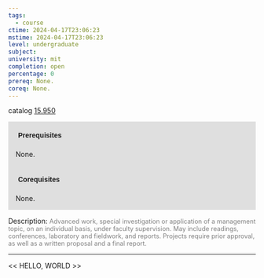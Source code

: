 ```yaml
---
tags:
  - course
ctime: 2024-04-17T23:06:23
mstime: 2024-04-17T23:06:23
level: undergraduate
subject: 
university: mit
completion: open
percentage: 0
prereq: None.
coreq: None.
---
```


catalog [15.950](http://student.mit.edu/catalog/m15c.html#15.950)

<span style="display: block; padding: 15px; background-color: rgb(100, 100, 100, 0.2);"><font id="m_prereq1384_0" style="display: block; font-family: Arial, sans-serif; font-weight: bold; padding: 5px">Prerequisites</font><br><span id="prereq1384_0">None.</span></span>
<span style="display: block; padding: 15px; background-color: rgb(100, 100, 100, 0.2);"><font id="m_coreq1384_0" style="display: block; font-family: Arial, sans-serif; font-weight: bold; padding: 5px">Corequisites</font><br><span id="coreq1384_0">None.</span></span>

<font style="">Description:</font>
<font style="color: grey; font-size: 0.8rem;">Advanced work, special investigation or application of a management topic, on an individual basis, under faculty supervision. May include readings, conferences, laboratory and fieldwork, and reports. Projects require prior approval, as well as a written proposal and a final report.</font>



---

<< HELLO, WORLD >>
